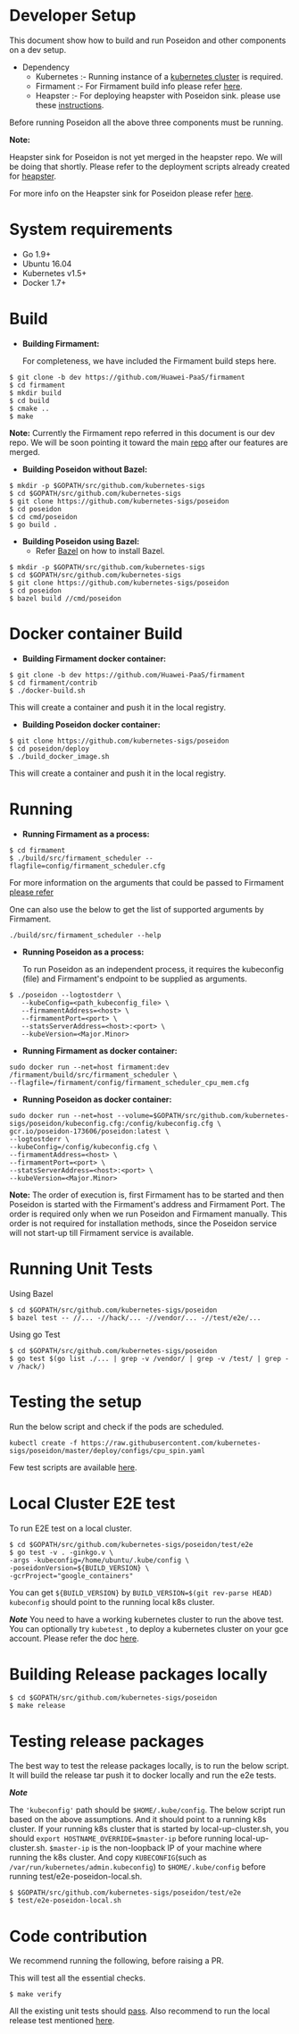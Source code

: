 # Developer Setup

This document show how to build and run Poseidon and other components on a dev setup.

* Dependency 
   * Kubernetes :- Running instance of a [kubernetes cluster](https://kubernetes.io/docs/setup/) is required. 
   * Firmament  :- For Firmament build info please refer [here](https://github.com/camsas/firmament/blob/master/README.md#building-instructions).
   * Heapster   :- For deploying heapster with Poseidon sink. please use these [instructions](https://github.com/kubernetes-sigs/poseidon/tree/master/docs/install#steps).

Before running Poseidon all the above three components must be running.

**Note:** 

   Heapster sink for Poseidon is not yet merged in the heapster repo.
   We will be doing that shortly. Please refer to the deployment scripts already created for [heapster](https://raw.githubusercontent.com/kubernetes-sigs/poseidon/master/deploy/heapster-poseidon.yaml). 
   
   For more info on the Heapster sink for Poseidon please refer [here](https://github.com/camsas/heapster).
   
   
# System requirements
  * Go 1.9+
  * Ubuntu 16.04
  * Kubernetes v1.5+
  * Docker 1.7+

# Build

  * **Building Firmament:**
  
       For completeness, we have included the Firmament build steps here.
     
     
```
$ git clone -b dev https://github.com/Huawei-PaaS/firmament
$ cd firmament
$ mkdir build
$ cd build
$ cmake ..
$ make
```

**Note:**
Currently the Firmament repo referred in this document is our dev repo.
We will be soon pointing it toward the main [repo](https://github.com/camsas/firmament) after our features are merged.

  * **Building Poseidon without Bazel:**
  
  
 ```
 $ mkdir -p $GOPATH/src/github.com/kubernetes-sigs
 $ cd $GOPATH/src/github.com/kubernetes-sigs
 $ git clone https://github.com/kubernetes-sigs/poseidon
 $ cd poseidon
 $ cd cmd/poseidon
 $ go build .
 ```

 * **Building Poseidon using Bazel:**
   * Refer [Bazel](https://docs.bazel.build/versions/master/install.html) on how to install Bazel.
 ```
 $ mkdir -p $GOPATH/src/github.com/kubernetes-sigs
 $ cd $GOPATH/src/github.com/kubernetes-sigs
 $ git clone https://github.com/kubernetes-sigs/poseidon
 $ cd poseidon
 $ bazel build //cmd/poseidon
```


  
 # Docker container Build
 
   * **Building Firmament docker container:**
```
$ git clone -b dev https://github.com/Huawei-PaaS/firmament
$ cd firmament/contrib
$ ./docker-build.sh
```
This will create a container and push it in the local registry.


   * **Building Poseidon docker container:**
   
```
$ git clone https://github.com/kubernetes-sigs/poseidon
$ cd poseidon/deploy
$ ./build_docker_image.sh
```
This will create a container and push it in the local registry.


# Running
  * **Running Firmament as a process:**
  
```
$ cd firmament
$ ./build/src/firmament_scheduler --flagfile=config/firmament_scheduler.cfg

```
For more information on the arguments that could be passed to Firmament [please refer](https://github.com/Huawei-PaaS/firmament#using-the-flow-scheduler)

One can also use the below to get the list of supported arguments by Firmament.

```
./build/src/firmament_scheduler --help
```

  * **Running Poseidon as a process:**
      
      To run Poseidon as an independent process, it requires the kubeconfig (file) and Firmament's endpoint to be supplied as arguments.

 ```
 $ ./poseidon --logtostderr \
    --kubeConfig=<path_kubeconfig_file> \
    --firmamentAddress=<host> \
    --firmamentPort=<port> \
    --statsServerAddress=<host>:<port> \
    --kubeVersion=<Major.Minor>
 ```

  * **Running Firmament as docker container:**
    
```
sudo docker run --net=host firmament:dev /firmament/build/src/firmament_scheduler \
--flagfile=/firmament/config/firmament_scheduler_cpu_mem.cfg
```

  * **Running Poseidon as docker container:**
```
sudo docker run --net=host --volume=$GOPATH/src/github.com/kubernetes-sigs/poseidon/kubeconfig.cfg:/config/kubeconfig.cfg \
gcr.io/poseidon-173606/poseidon:latest \
--logtostderr \
--kubeConfig=/config/kubeconfig.cfg \
--firmamentAddress=<host> \
--firmamentPort=<port> \
--statsServerAddress=<host>:<port> \ 
--kubeVersion=<Major.Minor>
```

**Note:**
The order of execution is, first Firmament has to be started and then Poseidon is started with the Firmament's address 
and Firmament Port.
The order is required only when we run Poseidon and Firmament manually.
This order is not required for installation methods, since the Poseidon service will not start-up till Firmament service is available.

# Running Unit Tests
Using Bazel
```
$ cd $GOPATH/src/github.com/kubernetes-sigs/poseidon
$ bazel test -- //... -//hack/... -//vendor/... -//test/e2e/...
```

Using go Test
```
$ cd $GOPATH/src/github.com/kubernetes-sigs/poseidon
$ go test $(go list ./... | grep -v /vendor/ | grep -v /test/ | grep -v /hack/)

```

# Testing the setup
Run the below script and check if the pods are scheduled.
```
kubectl create -f https://raw.githubusercontent.com/kubernetes-sigs/poseidon/master/deploy/configs/cpu_spin.yaml
```

Few test scripts are available [here](https://github.com/kubernetes-sigs/poseidon/tree/master/deploy/configs).

# Local Cluster E2E test
To run E2E test on a local cluster.

```
$ cd $GOPATH/src/github.com/kubernetes-sigs/poseidon/test/e2e
$ go test -v . -ginkgo.v \
-args -kubeconfig=/home/ubuntu/.kube/config \ 
-poseidonVersion=${BUILD_VERSION} \
-gcrProject="google_containers"
```
You can get ```${BUILD_VERSION}``` by ```BUILD_VERSION=$(git rev-parse HEAD)```
```kubeconfig``` should point to the running local k8s cluster.

***Note***
You need to have a working kubernetes cluster to run the 
above test. You can optionally try ```kubetest``` , to deploy a kubernetes
cluster on your gce account. Please refer the doc [here](https://github.com/kubernetes/test-infra/tree/master/kubetest).

# Building Release packages locally

```
$ cd $GOPATH/src/github.com/kubernetes-sigs/poseidon
$ make release
```

# Testing release packages
The best way to test the release packages locally, is to run the
below script. It will build the release tar push it to docker locally and run the e2e tests.

***Note***

The ```'kubeconfig'``` path should be ```$HOME/.kube/config```.
The below script run based on the above assumptions.
And it should point to a running k8s cluster.
If your running k8s cluster that is started by local-up-cluster.sh, you should ```export HOSTNAME_OVERRIDE=$master-ip``` before running local-up-cluster.sh.
```$master-ip``` is the non-loopback IP of your machine where running the k8s cluster.
And copy ```KUBECONFIG```(such as ```/var/run/kubernetes/admin.kubeconfig```) to ```$HOME/.kube/config``` before running test/e2e-poseidon-local.sh.

```
$ $GOPATH/src/github.com/kubernetes-sigs/poseidon/test/e2e
$ test/e2e-poseidon-local.sh
```

# Code contribution
We recommend running the following, before raising a PR.

This will test all the essential checks. 

```
$ make verify
```

All the existing unit tests should [pass](https://github.com/kubernetes-sigs/poseidon/tree/master/docs/devel#running-unit-tests).
Also recommend to run the local release test mentioned [here](https://github.com/kubernetes-sigs/poseidon/tree/master/docs/devel#testing-release-packages).

